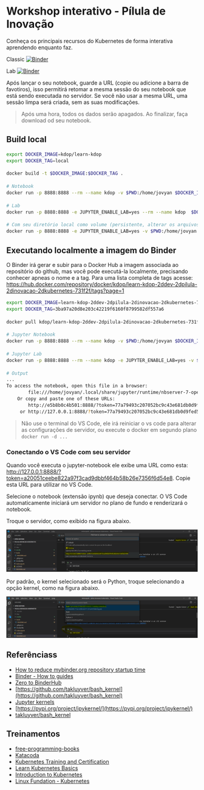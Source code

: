 # Workshop interativo - Pílula de Inovação

Conheça os principais recursos do Kubernetes de forma interativa aprendendo enquanto faz.

Classic
[![Binder](http://binder.kdop.net/badge_logo.svg)](http://binder.kdop.net/v2/gh/kdop-dev/pilula-inovacao-kubernetes.git/master?filepath=index.ipynb)

Lab
[![Binder](http://binder.kdop.net/badge_logo.svg)](http://binder.kdop.net/v2/gh/kdop-dev/pilula-inovacao-kubernetes.git/master?urlpath=lab)

Após lançar o seu notebook, guarde a URL (copie ou adicione a barra de favotiros), isso permitirá retomar a mesma sessão do seu notebook que está sendo executada no servidor. Se você não usar a mesma URL, uma sessão limpa será criada, sem as suas modificações.

> Após uma hora, todos os dados serão apagados. Ao finalizar, faça download od seu notebook.

## Build local

```bash
export DOCKER_IMAGE=kdop/learn-kdop
export DOCKER_TAG=local

docker build -t $DOCKER_IMAGE:$DOCKER_TAG .

# Notebook
docker run -p 8888:8888 --rm --name kdop -v $PWD:/home/jovyan $DOCKER_IMAGE:$DOCKER_TAG

# Lab
docker run -p 8888:8888 -e JUPYTER_ENABLE_LAB=yes --rm --name kdop  $DOCKER_IMAGE:$DOCKER_TAG

# Com seu diretório local como volume (persistente, alterar os arquivos no seu dir, mas necessário clonar o repo antes)
docker run -p 8888:8888 -e JUPYTER_ENABLE_LAB=yes -v $PWD:/home/jovyan --rm --name kdop  $DOCKER_IMAGE:$DOCKER_TAG
```

## Executando localmente a imagem do Binder

O Binder irá gerar e subir para o Docker Hub a imagem associada ao repositório do github, mas você pode executá-la localmente, precisando conhecer apneas o nome e a tag. Para uma lista completa de tags acesse: <https://hub.docker.com/repository/docker/kdop/learn-kdop-2ddev-2dpilula-2dinovacao-2dkubernetes-731f2f/tags?page=1>

```bash
export DOCKER_IMAGE=learn-kdop-2ddev-2dpilula-2dinovacao-2dkubernetes-731f2f
export DOCKER_TAG=3ba97a20d8e203c42219f6160f8799582df557a6

docker pull kdop/learn-kdop-2ddev-2dpilula-2dinovacao-2dkubernetes-731f2f:$DOCKER_TAG

# Jupyter Notebook
docker run -p 8888:8888 --rm --name kdop -v $PWD:/home/jovyan $DOCKER_IMAGE:$DOCKER_TAG

# Jupyter Lab
docker run -p 8888:8888 --rm --name kdop -e JUPYTER_ENABLE_LAB=yes -v $PWD:/home/jovyan kdop/$DOCKER_IMAGE:$DOCKER_TAG

# Output
...
To access the notebook, open this file in a browser:
        file:///home/jovyan/.local/share/jupyter/runtime/nbserver-7-open.html
    Or copy and paste one of these URLs:
        http://e5b8b0c4b501:8888/?token=77a79493c207052bc9c43e681db0d9fed586a9db096f41b7
     or http://127.0.0.1:8888/?token=77a79493c207052bc9c43e681db0d9fed586a9db096f41b7
```

> Não use o terminal do VS Code, ele irá reiniciar o vs code para alterar as configurações de servidor, ou execute o docker em segundo plano `docker run -d ...`

### Conectando o VS Code com seu servidor

Quando você executa o jupyter-notebook ele exibe uma URL como esta: <http://127.0.0.1:8888/?token=a20051ceebe822a97f3cad9dbbf464b58b26e7356f6d54e8>. Copie esta URL para utilizar no VS Code.

Selecione o notebook (extensão ipynb) que deseja conectar. O VS Code automaticamente iniciará um servidor no plano de fundo e renderizará o notebook.

Troque o servidor, como exibido na figura abaixo.

![jupyter-server](media/code-jupyter-server.png)

Por padrão, o kernel selecionado será o Python, troque selecionando a opção kernel, como na figura abaixo.

![jupyter-kernel](media/code-jupyter-kernel.png)

## Referênciass

* [How to reduce mybinder.org repository startup time](https://discourse.jupyter.org/t/how-to-reduce-mybinder-org-repository-startup-time/4956)
* [Binder - How to guides](https://mybinder.readthedocs.io/en/latest/howto/index.html)
* [Zero to BinderHub](https://binderhub.readthedocs.io/en/latest/zero-to-binderhub/setup-binderhub.html)
* [https://github.com/takluyver/bash_kernel](https://github.com/takluyver/bash_kernel)
* [Jupyter kernels](https://github.com/jupyter/jupyter/wiki/Jupyter-kernels)
* [https://pypi.org/project/ipykernel/](https://pypi.org/project/ipykernel/)
* [takluyver/bash_kernel](https://github.com/takluyver/bash_kernel)

## Treinamentos

* [free-programming-books](https://github.com/EbookFoundation/free-programming-books/blob/master/free-programming-books.md)
* [Katacoda](https://www.katacoda.com/)
* [Kubernetes Training and Certification](https://kubernetes.io/training/)
* [Learn Kubernetes Basics](https://kubernetes.io/docs/tutorials/kubernetes-basics/)
* [Introduction to Kubernetes](https://www.edx.org/course/introduction-to-kubernetes)
* [Linux Fundation - Kubernetes](https://training.linuxfoundation.org/training/course-catalog/?_sft_technology=kubernetes)
